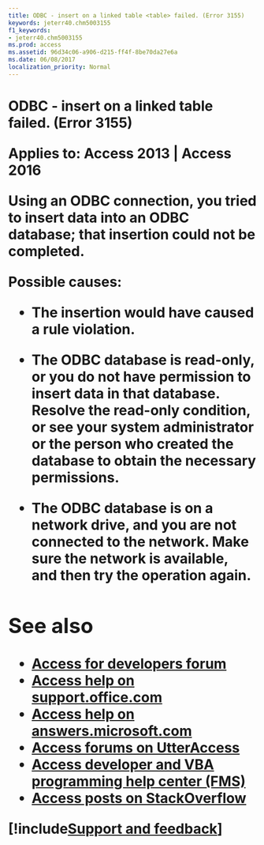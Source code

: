 ```yaml
---
title: ODBC - insert on a linked table <table> failed. (Error 3155)
keywords: jeterr40.chm5003155
f1_keywords:
- jeterr40.chm5003155
ms.prod: access
ms.assetid: 96d34c06-a906-d215-ff4f-8be70da27e6a
ms.date: 06/08/2017
localization_priority: Normal
---
```



# ODBC - insert on a linked table <table> failed. (Error 3155)

  

**Applies to:** Access 2013 | Access 2016

Using an ODBC connection, you tried to insert data into an ODBC database; that insertion could not be completed.

Possible causes:


- The insertion would have caused a rule violation.
    
- The ODBC database is read-only, or you do not have permission to insert data in that database. Resolve the read-only condition, or see your system administrator or the person who created the database to obtain the necessary permissions.
    
- The ODBC database is on a network drive, and you are not connected to the network. Make sure the network is available, and then try the operation again.
    

## See also

- [Access for developers forum](https://social.msdn.microsoft.com/Forums/office/home?forum=accessdev)
- [Access help on support.office.com](https://support.office.com/search/results?query=Access)
- [Access help on answers.microsoft.com](https://answers.microsoft.com/)
- [Access forums on UtterAccess](http://www.utteraccess.com/forum/index.php?act=idx)
- [Access developer and VBA programming help center (FMS)](http://www.fmsinc.com/MicrosoftAccess/developer/)
- [Access posts on StackOverflow](https://stackoverflow.com/questions/tagged/ms-access)

[!include[Support and feedback](~/includes/feedback-boilerplate.md)]
